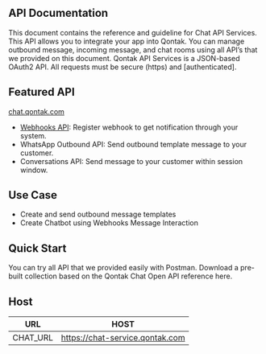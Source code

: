 ## API Documentation

This document contains the reference and guideline for Chat API Services. This API allows you to integrate your app into Qontak. You can manage outbound message, incoming message, and chat rooms using all API’s that we provided on this document. Qontak API Services is a JSON-based OAuth2 API. All requests must be secure (https) and [authenticated].

## Featured API
[chat.qontak.com](https://chat.qontak.com)
- [Webhooks API](/webhook): Register webhook to get notification through your system.
- WhatsApp Outbound API: Send outbound template message to your customer.
- Conversations API: Send message to your customer within session window.

## Use Case
- Create and send outbound message templates
- Create Chatbot using Webhooks Message Interaction

## Quick Start
You can try all API that we provided easily with Postman. Download a pre-built collection based on the Qontak Chat Open API reference here.

## Host

| URL        | HOST        |
| ---------- | ----------- |
| CHAT_URL   | https://chat-service.qontak.com      |